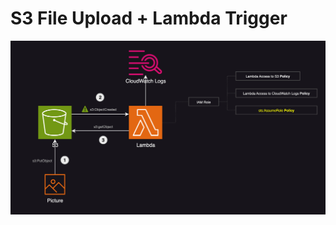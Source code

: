 # S3 File Upload + Lambda Trigger 

![Lambda and S3 Events Architecture](/terraform/02_patterns/lambda_and_s3_events/assets/lambda_s3_events.png)